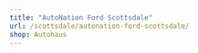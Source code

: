 ```yaml
---
title: "AutoNation Ford Scottsdale"
url: /scottsdale/autonation-ford-scottsdale/
shop: Autohaus
---
```

